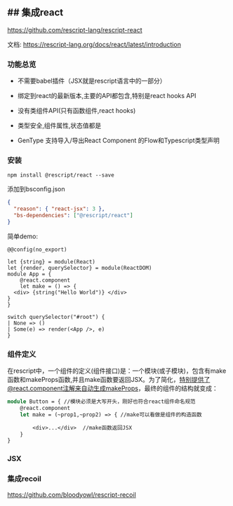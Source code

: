 ## ## 集成react

https://github.com/rescript-lang/rescript-react

文档: https://rescript-lang.org/docs/react/latest/introduction

### 功能总览

- 不需要babel插件（JSX就是rescript语言中的一部分）

- 绑定到react的最新版本,主要的API都包含,特别是react hooks API

- 没有类组件API(只有函数组件,react hooks)

- 类型安全,组件属性,状态值都是

- GenType 支持导入/导出React Component 的Flow和Typescript类型声明

### 安装

```shell
npm install @rescript/react --save
```

添加到bsconfig.json

```json
{
  "reason": { "react-jsx": 3 },
  "bs-dependencies": ["@rescript/react"]
}
```

简单demo:

```react
@@config(no_export)

let {string} = module(React)
let {render, querySelector} = module(ReactDOM)
module App = {
    @react.component
    let make = () => {
  <div> {string("Hello World")} </div>
}
}

switch querySelector("#root") {
| None => ()
| Some(e) => render(<App />, e)
}
```

### 组件定义

在rescript中，一个组件的定义(组件接口)是：一个模块(或子模块)，包含有make函数和makeProps函数,并且make函数要返回JSX。为了简化，特别提供了@react.component注解来自动生成makeProps，最终的组件的结构就变成：

```ocaml
module Button = { //模块必须是大写开头，刚好也符合react组件命名规范
	@react.component
	let make = (~prop1,~prop2) => { //make可以看做是组件的构造函数
		
		<div>...</div>	//make函数返回JSX
	}
}
```

### JSX







### 集成recoil

https://github.com/bloodyowl/rescript-recoil

